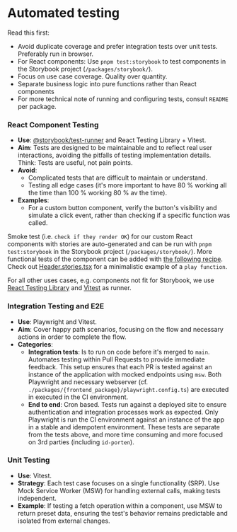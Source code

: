 # Automated testing

Read this first:

- Avoid duplicate coverage and prefer integration tests over unit tests. Preferably run in browser.
- For React components: Use `pnpm test:storybook` to test components in the Storybook project (`/packages/storybook/`).
- Focus on use case coverage. Quality over quantity.
- Separate business logic into pure functions rather than React components
- For more technical note of running and configuring tests, consult `README` per package.

### React Component Testing

- **Use**: [@storybook/test-runner](https://storybook.js.org/addons/@storybook/test-runner) and React Testing Library + Vitest.
- **Aim**: Tests are designed to be maintainable and to reflect real user interactions, avoiding the pitfalls of testing implementation details. Think: Tests are useful, not pain points.
- **Avoid**:
    - Complicated tests that are difficult to maintain or understand.
    - Testing all edge cases (it's more important to have 80 % working all the time than 100 % working 80 % av the time).
- **Examples**: 
  - For a custom button component, verify the button's visibility and simulate a click event, rather than checking if a specific function was called. 

Smoke test (i.e. `check if they render OK`) for our custom React components with stories are auto-generated and can be run with `pnpm test:storybook` in the Storybook project (`/packages/storybook/`).
More functional tests of the component can be added with [the following recipe](https://storybook.js.org/docs/writing-stories). Check out [Header.stories.tsx](..%2F..%2F..%2Fstorybook%2Fsrc%2Fstories%2FHeader%2FHeader.stories.tsx) for a minimalistic example of a `play function`.

For all other uses cases, e.g. components not fit for Storybook, we use [React Testing Library](https://testing-library.com/docs/react-testing-library/intro/) and [Vitest](https://vitest.dev/) as runner.

### Integration Testing and E2E

- **Use**: Playwright and Vitest.
- **Aim**: Cover happy path scenarios, focusing on the flow and necessary actions in order to complete the flow.
- **Categories**:
    - **Integration tests**: Is to run on code before it's merged to `main`. Automates testing within Pull Requests to provide immediate feedback. 
      This setup ensures that each PR is tested against an instance of the application with mocked endpoints using `msw`. Both Playwright and necessary webserver (cf. `./packages/{frontend_package}/playwright.config.ts`) are executed in executed in the CI environment.
    - **End to end**: Cron based. Tests run against a deployed site to ensure authentication and integration processes work as expected. Only Playwright is run the CI environment against an instance of the app in a stable and idempotent environment. These tests are separate from the tests above, and more time consuming and more focused on 3rd parties (including `id-porten`).

### Unit Testing

- **Use**: Vitest.
- **Strategy**: Each test case focuses on a single functionality (SRP). Use Mock Service Worker (MSW) for handling external calls, making tests independent.
- **Example**: If testing a fetch operation within a component, use MSW to return preset data, ensuring the test's behavior remains predictable and isolated from external changes.

